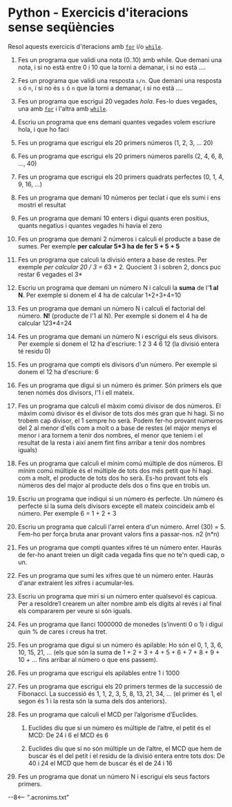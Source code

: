# Python - Exercicis d'iteracions sense seqüències

Resol aquests exercicis d'iteracions amb [`for`][for] i/o [`while`][while].

1. Fes un programa que validi una nota (0..10) amb while. Que demani una nota, i si no està entre 0 i 10 que la torni a demanar, i si no està ....

2. Fes un programa que validi una resposta `s/n`. Que demani una resposta `s` ó `n`, i si no és `s` ó `n` que la torni a demanar, i si no està ....

3. Fes un programa que escrigui 20 vegades *hola*. Fes-lo dues vegades, una amb [`for`][for] i l'altra amb [`while`][while].

4. Escriu un programa que ens demani quantes vegades volem escriure hola, i que ho faci

5. Fes un programa que escrigui els 20 primers números (1, 2, 3, ... 20)

6. Fes un programa que escrigui els 20 primers números parells (2, 4, 6, 8, ..., 40)

7. Fes un programa que escrigui els 20 primers quadrats perfectes (0, 1, 4, 9, 16, ...)

8. Fes un programa que demani 10 números per teclat i que els sumi i ens mostri el resultat

9. Fes un programa que demani 10 enters i digui quants eren positius, quants negatius i quantes vegades hi havia el zero

10. Fes un programa que demani 2 números i calculi el producte a base de sumes. Per exemple **per calcular 5*3 ha de fer 5 + 5 + 5**

11. Fes un programa que calculi la divisió entera a base de restes. Per exemple *per calcular 20 / 3 = 6*3 + 2. Quocient 3 i sobren 2, doncs puc restar 6 vegades el 3*

12. Escriu un programa que demani un número N i calculi la **suma** de l'**1 al N**. Per exemple si donem el 4 ha de calcular 1+2+3+4=10

13. Fes un programa que demani un número N i calculi el factorial del número. **N!** (producte de l'1 al N). Per exemple si donem el 4 ha de calcular 1*2*3*4=24

14. Fes un programa que demani un número N i escrigui els seus divisors. Per exemple si donem el 12 ha d'escriure: 1 2 3 4 6 12 (la divisió entera té residu 0)

15. Fes un programa que compti els divisors d'un número. Per exemple si donem el 12 ha d'escriure: 6

16. Fes un programa que digui si un número és primer. Són primers els que tenen només dos divisors, l'1 i ell mateix.

17. Fes un programa que calculi el màxim comú divisor de dos números. El màxim comú divisor és el divisor de tots dos més gran que hi hagi. Si no trobem cap divisor, el 1 sempre ho serà. Podem fer-ho provant números del 2 al menor d'ells com a molt o a base de restes (el major menys el menor i ara tornem a tenir dos nombres, el menor que teniem i el resultat de la resta i així anem fint fins arribar a tenir dos nombres iguals)

18. Fes un programa que calculi el mínim comú múltiple de dos números. El mínim comú múltiple és el múltiple de tots dos més petit que hi hagi. com a molt, el producte de tots dos ho serà. Es-ho provant tots els números des del major al producte dels dos o fins que en
trobis un.

19. Escriu un programa que indiqui si un número és perfecte. Un número és perfecte si la suma dels divisors excepte ell mateix coincideix amb el número. Per exemple 6 = 1 + 2 + 3
20. Escriu un programa que calculi l'arrel entera d'un número. Arrel (30) = 5. Fem-ho per força bruta anar provant valors fins a passar-nos. n2 (n*n)

21. Fes un programa que compti quantes xifres té un número enter. Hauràs de fer-ho anant treien un dígit cada vegada fins que no te'n quedi cap, o un.

22. Fes un programa que sumi les xifres que té un número enter. Hauràs d'anar extraient les xifres i acumular-les.

23. Escriu un programa que miri si un número enter qualsevol és capicua. Per a resoldre’l crearem un alter nombre amb els dígits al revés i al final els compararem per veure si són iguals.

24. Fes un programa que llanci 1000000 de monedes (s’inventi 0 o 1) i digui quin % de cares i creus ha tret.

25. Fes un programa que digui si un número és apilable: Ho són el 0, 1, 3, 6, 10, 15, 21, ... (els que són la suma de 1 + 2 + 3 + 4 + 5 + 6 + 7 + 8 + 9 + 10 + ... fins arribar al número o que ens passem).

26. Fes un programa que escrigui els apilables entre 1 i 1000

27. Fes un programa que escrigui els 20 primers termes de la successió de Fibonacci. La successió és 1, 1, 2, 3, 5, 8, 13, 21, 34, ... (el primer és 1, el segon és 1 i la resta són la suma dels dos anteriors).

28. Fes un programa que calculi el MCD per l’algorisme d’Euclides.

    1. Euclides diu que si un número és múltiple de l’altre, el petit és el MCD: De 24 i 6 el MCD és 6
    
    2. Euclides diu que si no són múltiple un de l’altre, el MCD que hem de buscar és el del petit i el residu de la divisió entera entre tots dos: De 40 i 24 el MCD que hem de buscar és el de 24 i 16

29. Fes un programa que donat un número N i escrigui els seus factors primers.


[while]:                https://docs.python.org/reference/compound_stmts.html#the-while-statement       "while"
[for]:                  https://docs.python.org/reference/compound_stmts.html#the-for-statement         "for"

--8<-- ".acronims.txt"
